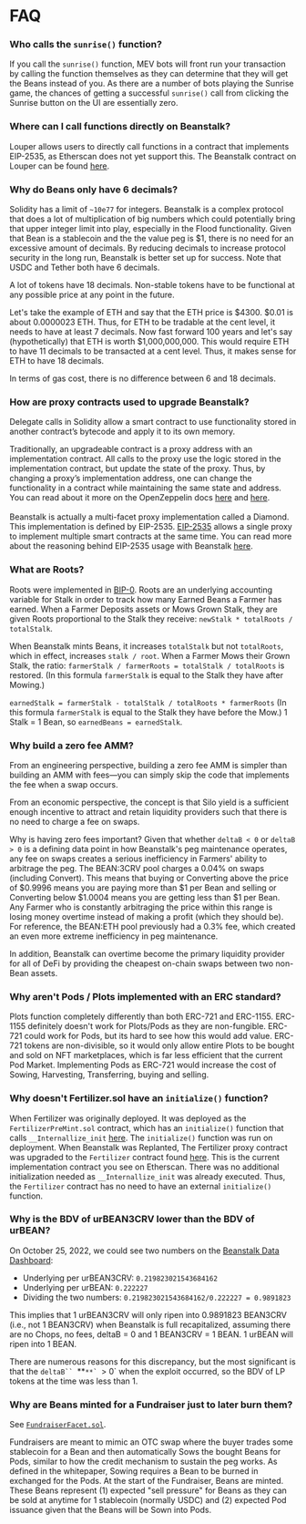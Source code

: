 # FAQ

### Who calls the `sunrise()` function?

If you call the `sunrise()` function, MEV bots will front run your transaction by calling the function themselves as they can determine that they will get the Beans instead of you. As there are a number of bots playing the Sunrise game, the chances of getting a successful `sunrise()` call from clicking the Sunrise button on the UI are essentially zero.

### Where can I call functions directly on Beanstalk?

Louper allows users to directly call functions in a contract that implements EIP-2535, as Etherscan does not yet support this. The Beanstalk contract on Louper can be found [here](https://louper.dev/diamond/0xc1e088fc1323b20bcbee9bd1b9fc9546db5624c5).

### Why do Beans only have 6 decimals?

Solidity has a limit of `~10e77` for integers. Beanstalk is a complex protocol that does a lot of multiplication of big numbers which could potentially bring that upper integer limit into play, especially in the Flood functionality. Given that Bean is a stablecoin and the the value peg is $1, there is no need for an excessive amount of decimals. By reducing decimals to increase protocol security in the long run, Beanstalk is better set up for success. Note that USDC and Tether both have 6 decimals.

A lot of tokens have 18 decimals. Non-stable tokens have to be functional at any possible price at any point in the future.

Let's take the example of ETH and say that the ETH price is $4300. $0.01 is about 0.0000023 ETH. Thus, for ETH to be tradable at the cent level, it needs to have at least 7 decimals. Now fast forward 100 years and let's say (hypothetically) that ETH is worth $1,000,000,000. This would require ETH to have 11 decimals to be transacted at a cent level. Thus, it makes sense for ETH to have 18 decimals.

In terms of gas cost, there is no difference between 6 and 18 decimals.

### How are proxy contracts used to upgrade Beanstalk?

Delegate calls in Solidity allow a smart contract to use functionality stored in another contract’s bytecode and apply it to its own memory.

Traditionally, an upgradeable contract is a proxy address with an implementation contract. All calls to the proxy use the logic stored in the implementation contract, but update the state of the proxy. Thus, by changing a proxy’s implementation address, one can change the functionality in a contract while maintaining the same state and address. You can read about it more on the OpenZeppelin docs [here](https://docs.openzeppelin.com/upgrades-plugins/1.x/proxies) and [here](https://docs.openzeppelin.com/learn/upgrading-smart-contracts).\
\
Beanstalk is actually a multi-facet proxy implementation called a Diamond. This implementation is defined by EIP-2535. [EIP-2535](https://eips.ethereum.org/EIPS/eip-2535) allows a single proxy to implement multiple smart contracts at the same time. You can read more about the reasoning behind EIP-2535 usage with Beanstalk [here](https://bean.money/blog/beanstalk-eip-2535).

### What are Roots?

Roots were implemented in [BIP-0](https://github.com/BeanstalkFarms/Beanstalk-Governance-Proposals/blob/master/bip/bip-00-silo-refactor.md). Roots are an underlying accounting variable for Stalk in order to track how many Earned Beans a Farmer has earned. When a Farmer Deposits assets or Mows Grown Stalk, they are given Roots proportional to the Stalk they receive: `newStalk * totalRoots / totalStalk`.&#x20;

When Beanstalk mints Beans, it increases `totalStalk` but not `totalRoots`, which in effect, increases `stalk / root`. When a Farmer Mows their Grown Stalk, the ratio: `farmerStalk / farmerRoots = totalStalk / totalRoots` is restored. (In this formula `farmerStalk` is equal to the Stalk they have after Mowing.)

`earnedStalk = farmerStalk - totalStalk / totalRoots * farmerRoots` (In this formula `farmerStalk` is equal to the Stalk they have before the Mow.) 1 Stalk = 1 Bean, so `earnedBeans = earnedStalk`.

### Why build a zero fee AMM?

From an engineering perspective, building a zero fee AMM is simpler than building an AMM with fees—you can simply skip the code that implements the fee when a swap occurs.

From an economic perspective, the concept is that Silo yield is a sufficient enough incentive to attract and retain liquidity providers such that there is no need to charge a fee on swaps.

Why is having zero fees important? Given that whether `deltaB < 0` or `deltaB > 0` is a defining data point in how Beanstalk's peg maintenance operates, any fee on swaps creates a serious inefficiency in Farmers' ability to arbitrage the peg. The BEAN:3CRV pool charges a 0.04% on swaps (including Convert). This means that buying or Converting above the price of $0.9996 means you are paying more than $1 per Bean and selling or Converting below $1.0004 means you are getting less than $1 per Bean. Any Farmer who is constantly arbitraging the price within this range is losing money overtime instead of making a profit (which they should be). For reference, the BEAN:ETH pool previously had a 0.3% fee, which created an even more extreme inefficiency in peg maintenance.

In addition, Beanstalk can overtime become the primary liquidity provider for all of DeFi by providing the cheapest on-chain swaps between two non-Bean assets.

### Why aren't Pods / Plots implemented with an ERC standard?

Plots function completely differently than both ERC-721 and ERC-1155. ERC-1155 definitely doesn't work for Plots/Pods as they are non-fungible. ERC-721 could work for Pods, but its hard to see how this would add value. ERC-721 tokens are non-divisible, so it would only allow entire Plots to be bought and sold on NFT marketplaces, which is far less efficient that the current Pod Market. Implementing Pods as ERC-721 would increase the cost of Sowing, Harvesting, Transferring, buying and selling.&#x20;

### Why doesn't Fertilizer.sol have an `initialize()` function?

When Fertilizer was originally deployed. It was deployed as the `FertilizerPreMint.sol` contract, which has an `initialize()` function that calls `__Internallize_init` [here](https://github.com/BeanstalkFarms/Beanstalk/blob/master/protocol/contracts/fertilizer/FertilizerPreMint.sol#L39.). The `initialize()` function was run on deployment. When Beanstalk was Replanted, The Fertilizer proxy contract was upgraded to the `Fertilizer` contract found [here](https://github.com/BeanstalkFarms/Beanstalk/blob/master/protocol/contracts/fertilizer/Fertilizer.sol). This is the current implementation contract you see on Etherscan. There was no additional initialization needed as `__Internallize_init` was already executed. Thus, the `Fertilizer` contract has no need to have an external `initialize()` function.

### Why is the BDV of urBEAN3CRV lower than the BDV of urBEAN?

On October 25, 2022, we could see two numbers on the [Beanstalk Data Dashboard](https://beanstalk-dashboard.netlify.app/):&#x20;

* Underlying per urBEAN3CRV: `0.219823021543684162`
* Underlying per urBEAN: `0.222227`&#x20;
* Dividing the two numbers: `0.219823021543684162/0.222227 = 0.9891823`&#x20;

This implies that 1 urBEAN3CRV will only ripen into 0.9891823 BEAN3CRV (i.e., not 1 BEAN3CRV) when Beanstalk is full recapitalized, assuming there are no Chops, no fees, deltaB = 0 and 1 BEAN3CRV = 1 BEAN. 1 urBEAN will ripen into 1 BEAN.

There are numerous reasons for this discrepancy, but the most significant is that the `deltaB`` `**``**` ``> 0` when the exploit occurred, so the BDV of LP tokens at the time was less than 1.

### Why are Beans minted for a Fundraiser just to later burn them?

See [`FundraiserFacet.sol`](https://github.com/BeanstalkFarms/Beanstalk/blob/master/protocol/contracts/farm/facets/FundraiserFacet.sol#L57-L87).

Fundraisers are meant to mimic an OTC swap where the buyer trades some stablecoin for a Bean and then automatically Sows the bought Beans for Pods, similar to how the credit mechanism to sustain the peg works. As defined in the whitepaper, Sowing requires a Bean to be burned in exchanged for the Pods. At the start of the Fundraiser, Beans are minted. These Beans represent (1) expected "sell pressure" for Beans as they can be sold at anytime for 1 stablecoin (normally USDC) and (2) expected Pod issuance given that the Beans will be Sown into Pods.

